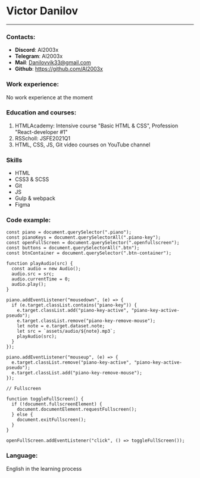 # Victor Danilov

-----------------

### Contacts:
* **Discord**: Al2003x
* **Telegram**: Al2003x
* **Mail**: Danilovvik33@gmail.com
* **Github**: https://github.com/Al2003x

### Work experience:
No work experience at the moment

### Education and courses:
1. HTMLAcademy: Intensive course "Basic HTML & CSS", Profession "React-developer #1"
2. RSScholl: JSFE2021Q1
3. HTML, CSS, JS, Git video courses on YouTube channel

### Skills
* HTML
* CSS3 & SCSS
* Git
* JS
* Gulp & webpack
* Figma

### Code example:
```
const piano = document.querySelector(".piano");
const pianoKeys = document.querySelectorAll(".piano-key");
const openFullScreen = document.querySelector(".openfullscreen");
const buttons = document.querySelectorAll(".btn");
const btnContainer = document.querySelector(".btn-container");

function playAudio(src) {
  const audio = new Audio();
  audio.src = src;
  audio.currentTime = 0;
  audio.play();
}

piano.addEventListener("mousedown", (e) => {
  if (e.target.classList.contains("piano-key")) {
    e.target.classList.add("piano-key-active", "piano-key-active-pseudo");
    e.target.classList.remove("piano-key-remove-mouse");
    let note = e.target.dataset.note;
    let src = `assets/audio/${note}.mp3`;
    playAudio(src);
  }
});

piano.addEventListener("mouseup", (e) => {
  e.target.classList.remove("piano-key-active", "piano-key-active-pseudo");
  e.target.classList.add("piano-key-remove-mouse");
});

// Fullscreen

function toggleFullScreen() {
  if (!document.fullscreenElement) {
    document.documentElement.requestFullscreen();
  } else {
    document.exitFullscreen();
  }
}

openFullScreen.addEventListener("click", () => toggleFullScreen());
```
### Language:

English in the learning process